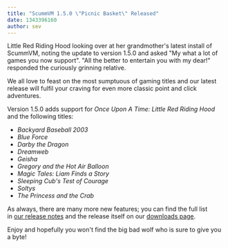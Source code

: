 ```yaml
---
title: "ScummVM 1.5.0 \"Picnic Basket\" Released"
date: 1343396160
author: sev
---
```


Little Red Riding Hood looking over at her grandmother's latest install of ScummVM, noting the update to version 1.5.0 and asked "My what a lot of games you now support". "All the better to entertain you with my dear!" responded the curiously grinning relative.

We all love to feast on the most sumptuous of gaming titles and our latest release will fulfil your craving for even more classic point and click adventures.

Version 1.5.0 adds support for *Once Upon A Time: Little Red Riding Hood* and the following titles:

*   *Backyard Baseball 2003*
*   *Blue Force*
*   *Darby the Dragon*
*   *Dreamweb*
*   *Geisha*
*   *Gregory and the Hot Air Balloon*
*   *Magic Tales: Liam Finds a Story*
*   *Sleeping Cub's Test of Courage*
*   *Soltys*
*   *The Princess and the Crab*

As always, there are many more new features; you can find the full list in [our release notes](/frs/scummvm/1.5.0/ReleaseNotes) and the release itself on our [downloads page](/downloads/).

Enjoy and hopefully you won't find the big bad wolf who is sure to give you a byte!
